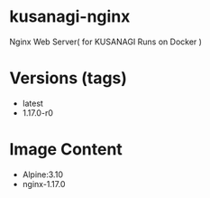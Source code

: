 # kusanagi-nginx

Nginx Web Server( for KUSANAGI Runs on Docker )

# Versions (tags)

- latest
- 1.17.0-r0

# Image Content

- Alpine:3.10
- nginx-1.17.0

